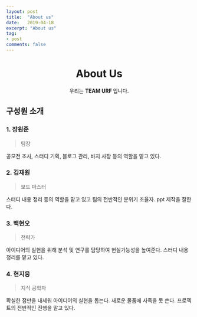```yaml
---
layout: post
title:  "About us"
date:   2019-04-18
excerpt: "About us"
tag:
- post
comments: false
---
```


# <center> About Us </center>

<center> 우리는 <b> TEAM URF </b> 입니다.</center>





## 구성원 소개

### 1. 장원준

> 팀장 

공모전 조사, 스터디 기획, 블로그 관리, 바지 사장 등의 역할을 맡고 있다.

### 2. 김재원

> 보드 마스터

스터디 내용 정리 등의 역할을 맡고 있고 팀의 전반적인 분위기 조율자. ppt 제작을 잘한다. 

### 3. 백현오

>  전략가

 아이디어의 실현을 위해 분석 및 연구를 담당하여 현실가능성을 높여준다. 스터디 내용 정리를 맡고 있다.

### 4. 현지웅

> 지식 공학자

확실한 점만을 내세워 아이디어의 실현을 돕는다. 새로운 물품에 사족을 못 쓴다. 프로젝트의 전반적인 진행을 맡고 있다.


